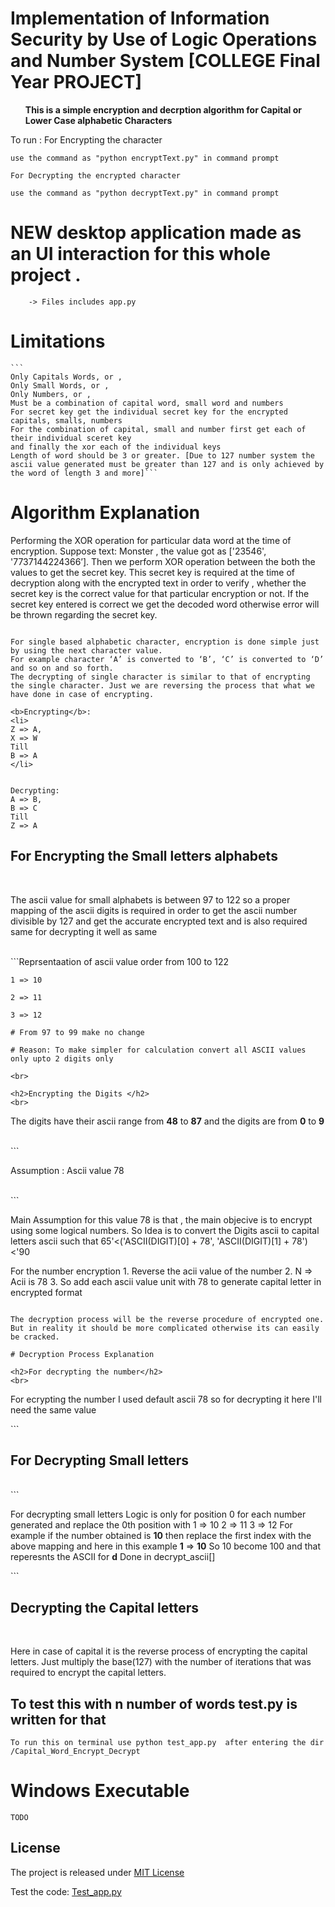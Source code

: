 # Implementation of Information Security by Use of Logic Operations and Number System [COLLEGE Final Year PROJECT]

<b><ul>This is a simple encryption and decrption algorithm for Capital or Lower Case alphabetic Characters</ul></b>

To run :
    For Encrypting the character

    use the command as "python encryptText.py" in command prompt

    For Decrypting the encrypted character

    use the command as "python decryptText.py" in command prompt
    
# NEW desktop application made as an UI interaction for this whole project .
        -> Files includes app.py

# Limitations

    ```
    Only Capitals Words, or ,
    Only Small Words, or ,
    Only Numbers, or ,
    Must be a combination of capital word, small word and numbers
    For secret key get the individual secret key for the encrypted capitals, smalls, numbers 
    For the combination of capital, small and number first get each of their individual sceret key
    and finally the xor each of the individual keys
    Length of word should be 3 or greater. [Due to 127 number system the ascii value generated must be greater than 127 and is only achieved by the word of length 3 and more]```

# Algorithm Explanation

Performing the XOR operation for particular data word at the time of encryption. 
Suppose text: Monster , the value got as ['23546', '7737144224366’].
Then we perform XOR operation between the both the values to get the secret key.
This secret key is required at the time of decryption along with the encrypted text in order to verify , whether the secret key is the correct value for that particular encryption or not.
If the secret key entered is correct we get the decoded word otherwise error will be thrown regarding the secret key. 

``` TODO this is depricated due to ahead comlexity issues and is more challenging to solve because the minimum length of the encrypted word must be 3 or more other base(127) number system can't be used because the ascii length obtained is less than 127 and can't be divided using 127. 

For single based alphabetic character, encryption is done simple just by using the next character value.
For example character ‘A’ is converted to ‘B’, ‘C’ is converted to ‘D’  and so on and so forth.
The decrypting of single character is similar to that of encrypting the single character. Just we are reversing the process that what we have done in case of encrypting.

<b>Encrypting</b>:  
<li>
Z => A,
X => W
Till
B => A
</li>


Decrypting:
A => B,
B => C
Till
Z => A
```

<h2>For Encrypting the Small letters alphabets</h2>
<br>
<p>The ascii value for small alphabets is between 97 to 122 so a proper mapping of the ascii digits is required in order to get the ascii number divisible by 127 and get the accurate encrypted text and is also required same for decrypting it well as same</p>
<br>
```Reprsentaation of ascii value order from 100 to 122

    1 => 10
    
    2 => 11
    
    3 => 12
    
    # From 97 to 99 make no change 
    
    # Reason: To make simpler for calculation convert all ASCII values only upto 2 digits only
 ```
 <br>

 <h2>Encrypting the Digits </h2>
<br>
```
<p>The digits have their ascii range from <b>48</b> to <b>87</b> and the digits are from <b>0</b> to <b>9</b></p>
<br>
```
<p>Assumption : Ascii value 78</p>
<br>
```
<p>Main Assumption for this value 78 is that , the main objecive is to encrypt using some logical numbers. So Idea is to convert the Digits ascii to capital letters ascii such that
    65'<('ASCII(DIGIT)[0] + 78', 'ASCII(DIGIT)[1] + 78')<'90
</p> 
For the number encryption
            1. Reverse the acii value of the number
            2. N => Acii is 78
            3. So add each ascii value unit with 78 to generate capital letter in encrypted format  

```

The decryption process will be the reverse procedure of encrypted one. But in reality it should be more complicated otherwise its can easily be cracked.

# Decryption Process Explanation

<h2>For decrypting the number</h2>
<br>
```
<p>For ecrypting the number I used default ascii 78 so for decrypting it here I'll need the same value</p>
```
<br>

<h2>For Decrypting Small letters</h2>
<br>
```
<p>For decrypting small letters Logic is only for position 0 for each number generated and replace the 0th position with
    1 => 10
    2 => 11
    3 => 12
    For example if the number obtained is <b>10</b> then replace the first index with the above mapping and here in this example <b>1</b> => <b>10</b>
    So 10 become 100 and that reperesnts the ASCII for <b>d</b>
    Done in decrypt_ascii[]</p>
```
<br>

<h2>Decrypting the Capital letters</h2>
<br>

<p>Here in case of capital it is the reverse process of encrypting the capital letters. Just multiply the base(127) with the number of iterations that was required to encrypt the capital letters.</p>


<h2> To test this with n number of words test.py is written for that </h2>

``To run this on terminal
use python test_app.py 
after entering the dir /Capital_Word_Encrypt_Decrypt``

# Windows Executable

``` TODO ```


<h2>License</h2>

<p>The project is released under <a href="https://github.com/sandeepmaxpayne/Capital_Word_Encrypt_Decrypt/blob/master/LICENSE">MIT License</a></p>


<p>Test the code: <a href="https://github.com/sandeepmaxpayne/Capital_Word_Encrypt_Decrypt/blob/master/test_app.py">Test_app.py</a></p>

